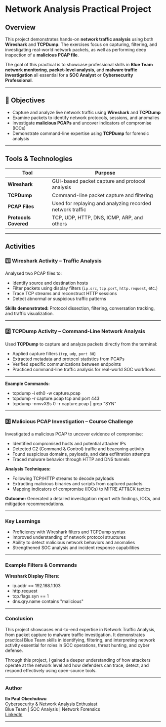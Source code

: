 # Network Analysis Practical Project

## Overview
This project demonstrates hands-on **network traffic analysis** using both **Wireshark** and **TCPDump**. The exercises focus on capturing, filtering, and investigating real-world network packets, as well as performing deep inspection of a **malicious PCAP file**.  

The goal of this practical is to showcase professional skills in **Blue Team network monitoring**, **packet-level analysis**, and **malware traffic investigation** all essential for a **SOC Analyst** or **Cybersecurity Professional**.

---

## 🎯 Objectives
- Capture and analyze live network traffic using **Wireshark** and **TCPDump**
- Examine packets to identify network protocols, sessions, and anomalies
- Investigate **malicious PCAPs** and uncover indicators of compromise (IOCs)
- Demonstrate command-line expertise using **TCPDump** for forensic analysis

---

## Tools & Technologies
| Tool | Purpose |
|------|----------|
| **Wireshark** | GUI-based packet capture and protocol analysis |
| **TCPDump** | Command-line packet capture and filtering |
| **PCAP Files** | Used for replaying and analyzing recorded network traffic |
| **Protocols Covered** | TCP, UDP, HTTP, DNS, ICMP, ARP, and others |

---

##  Activities

### 1️⃣ Wireshark Activity – Traffic Analysis
Analysed two PCAP files to:
- Identify source and destination hosts  
- Filter packets using display filters (`ip.src`, `tcp.port`, `http.request`, etc.)  
- Trace TCP streams and reconstruct HTTP sessions  
- Detect abnormal or suspicious traffic patterns  

**Skills demonstrated:** Protocol dissection, filtering, conversation tracking, and traffic visualization.

---

### 2️⃣ TCPDump Activity – Command-Line Network Analysis
Used **TCPDump** to capture and analyze packets directly from the terminal:
- Applied capture filters (`tcp`, `udp`, `port 80`)  
- Extracted metadata and protocol statistics from PCAPs  
- Verified specific communications between endpoints  
- Practiced command-line traffic analysis for real-world SOC workflows  

---

**Example Commands:**
- tcpdump -i eth0 -w capture.pcap
- tcpdump -r capture.pcap tcp and port 443
- tcpdump -nnvvXSs 0 -r capture.pcap | grep "SYN"

---

### 3️⃣ Malicious PCAP Investigation – Course Challenge

Investigated a malicious PCAP to uncover evidence of compromise:

- Identified compromised hosts and potential attacker IPs  
- Detected C2 (Command & Control) traffic and beaconing activity  
- Found suspicious domains, payloads, and data exfiltration attempts  
- Traced malware behavior through HTTP and DNS tunnels  

**Analysis Techniques:**
- Following TCP/HTTP streams to decode payloads  
- Extracting malicious binaries and scripts from captured packets  
- Mapping indicators of compromise (IOCs) to MITRE ATT&CK tactics  

**Outcome:** Generated a detailed investigation report with findings, IOCs, and mitigation recommendations.

---

### Key Learnings

- Proficiency with Wireshark filters and TCPDump syntax  
- Improved understanding of network protocol structures  
- Ability to detect malicious network behaviors and anomalies  
- Strengthened SOC analysis and incident response capabilities  

---

### Example Filters & Commands

**Wireshark Display Filters:**

- ip.addr == 192.168.1.103
- http.request
- tcp.flags.syn == 1
- dns.qry.name contains "malicious"

---

### Conclusion

This project showcases end-to-end expertise in Network Traffic Analysis, from packet capture to malware traffic investigation.
It demonstrates practical Blue Team skills in identifying, filtering, and interpreting network activity essential for roles in SOC operations, threat hunting, and cyber defense.

Through this project, I gained a deeper understanding of how attackers operate at the network level and how defenders can trace, detect, and respond effectively using open-source tools.

---

### Author

**Ilo Paul Okechukwu**  
Cybersecurity & Network Analysis Enthusiast  
Blue Team | SOC Analysis | Network Forensics  
[LinkedIn](https://www.linkedin.com/in/paulokechukwuilo)



---
